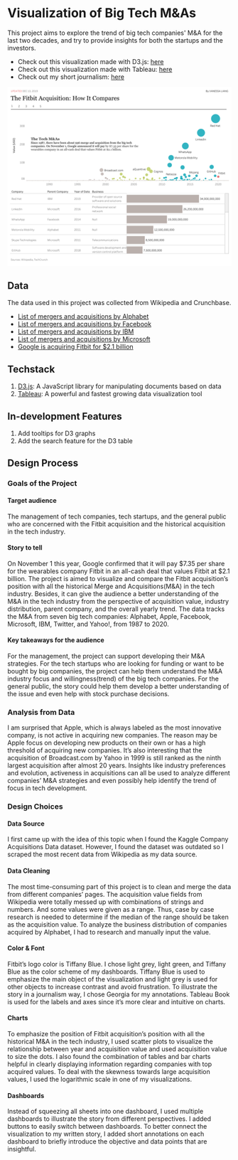 # Visualization of Big Tech M&amp;As
This project aims to explore the trend of big tech companies' M&A for the last two decades, and try to provide insights for both the startups and the investors.
* Check out  this visualization made with D3.js: [here](https://vanessaaleung.github.io/fitbit_acquisition/)
* Check out  this visualization made with Tableau: [here](https://public.tableau.com/profile/vanessaaleung/#!/vizhome/TechMA_15762658085230/Dashboard1)
* Check out my short journalism: [here](https://vanessaaleung.github.io/TechMA/)

<img src="screenshot.png">

## Data
The data used in this project was collected from Wikipedia and Crunchbase.
- [List of mergers and acquisitions by Alphabet](https://en.wikipedia.org/wiki/List_of_mergers_and_acquisitions_by_Alphabet)
- [List of mergers and acquisitions by Facebook](https://en.wikipedia.org/wiki/List_of_mergers_and_acquisitions_by_Facebook)
- [List of mergers and acquisitions by IBM](https://en.wikipedia.org/wiki/List_of_mergers_and_acquisitions_by_IBM)
- [List of mergers and acquisitions by Microsoft](https://en.wikipedia.org/wiki/List_of_mergers_and_acquisitions_by_Microsoft)
- [Google is acquiring Fitbit for $2.1 billion](https://techcrunch.com/2019/11/01/google-is-acquiring-fitbit/)

## Techstack
1. [D3.js](https://d3js.org/): A JavaScript library for manipulating documents based on data
2. [Tableau](https://www.tableau.com/): A powerful and fastest growing data visualization tool

## In-development Features
1. Add tooltips for D3 graphs
2. Add the search feature for the D3 table

## Design Process
### Goals of the Project
#### Target audience
The management of tech companies, tech startups, and the general public who are concerned with the Fitbit acquisition and the historical acquisition in the tech industry.

#### Story to tell
On November 1 this year, Google confirmed that it will pay $7.35 per share for the wearables company Fitbit in an all-cash deal that values Fitbit at $2.1 billion. The project is aimed to visualize and compare the Fitbit acquisition’s position with all the historical  Merge and Acquisitions(M&A) in the tech industry. Besides, it can give the audience a better understanding of the M&A in the tech industry from the perspective of acquisition value, industry distribution, parent company, and the overall yearly trend. The data tracks the M&A from seven big tech companies: Alphabet, Apple, Facebook,  Microsoft, IBM, Twitter, and Yahoo!, from 1987 to 2020. 

#### Key takeaways for the audience
For the management, the project can support developing their M&A strategies. For the tech startups who are looking for funding or want to be bought by big companies, the project can help them understand the M&A industry focus and willingness(trend) of the big tech companies. For the general public, the story could help them develop a better understanding of the issue and even help with stock purchase decisions.

### Analysis from Data
I am surprised that Apple, which is always labeled as the most innovative company, is not active in acquiring new companies. The reason may be Apple focus on developing new products on their own or has a high threshold of acquiring new companies. It’s also interesting that the acquisition of Broadcast.com by Yahoo in 1999 is still ranked as the ninth largest acquisition after almost 20 years.  Insights like industry preferences and evolution, activeness in acquisitions can all be used to analyze different companies’ M&A strategies and even possibly help identify the trend of focus in tech development. 

### Design Choices
#### Data Source
I first came up with the idea of this topic when I found the Kaggle Company Acquisitions Data dataset. However, I found the dataset was outdated so I scraped the most recent data from Wikipedia as my data source. 

#### Data Cleaning
The most time-consuming part of this project is to clean and merge the data from different companies’ pages. The acquisition value fields from Wikipedia were totally messed up with combinations of strings and numbers. And some values were given as a range. Thus, case by case research is needed to determine if the median of the range should be taken as the acquisition value. To analyze the business distribution of companies acquired by Alphabet, I had to research and manually input the value.

#### Color & Font
Fitbit’s logo color is Tiffany Blue. I chose light grey, light green, and Tiffany Blue as the color scheme of my dashboards. Tiffany Blue is used to emphasize the main object of the visualization and light grey is used for other objects to increase contrast and avoid frustration. To illustrate the story in a journalism way,  I chose Georgia for my annotations. Tableau Book is used for the labels and axes since it’s more clear and intuitive on charts.

#### Charts
To emphasize the position of Fitbit acquisition’s position with all the historical M&A in the tech industry, I used scatter plots to visualize the relationship between year and acquisition value and used acquisition value to size the dots. I also found the combination of tables and bar charts helpful in clearly displaying information regarding companies with top acquired values.  To deal with the skewness towards large acquisition values, I used the logarithmic scale in one of my visualizations.

#### Dashboards
Instead of squeezing all sheets into one dashboard, I used multiple dashboards to illustrate the story from different perspectives. I added buttons to easily switch between dashboards. To better connect the visualization to my written story, I added short annotations on each dashboard to briefly introduce the objective and data points that are insightful.

